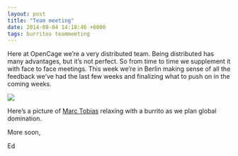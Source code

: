 ```yaml
--- 
layout: post
title: "Team meeting"
date: 2014-08-04 14:18:46 +0000
tags: burritos teammeeting
---
```

Here at OpenCage we’re a very distributed team. Being distributed has many advantages, but it’s not perfect. So from time to time we supplement it with face to face meetings. This week we’re in Berlin making sense of all the feedback we’ve had the last few weeks and finalizing what to push on in the coming weeks. 

![](/images/tumblr_inline_n9saaiy9Ft1siukvl.jpg)

Here’s a picture of [Marc Tobias](http://www.openstreetmap.org/user/mtmail) relaxing with a burrito as we plan global domination.

More soon,

Ed